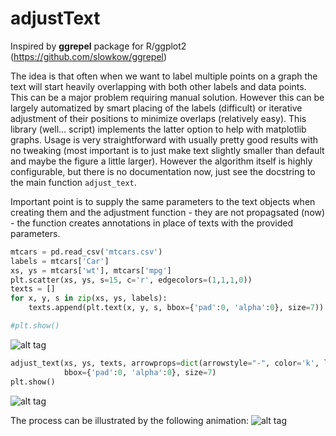 # adjustText

Inspired by **ggrepel** package for R/ggplot2 (https://github.com/slowkow/ggrepel)

The idea is that often when we want to label multiple points on a graph the text will start heavily overlapping with both other labels and data points. This can be a major problem requiring manual solution. However this can be largely automatized by smart placing of the labels (difficult) or iterative adjustment of their positions to minimize overlaps (relatively easy). This library (well... script) implements the latter option to help with matplotlib graphs. Usage is very straightforward with usually pretty good results with no tweaking (most important is to just make text slightly smaller than default and maybe the figure a little larger). However the algorithm itself is highly configurable, but there is no documentation now, just see the docstring to the main function `adjust_text`.

Important point is to supply the same parameters to the text objects when creating them and the adjustment function - they are not propagsated (now) - the function creates annotations in place of texts with the provided parameters.

```python
mtcars = pd.read_csv('mtcars.csv')
labels = mtcars['Car']
xs, ys = mtcars['wt'], mtcars['mpg']
plt.scatter(xs, ys, s=15, c='r', edgecolors=(1,1,1,0))
texts = []
for x, y, s in zip(xs, ys, labels):
    texts.append(plt.text(x, y, s, bbox={'pad':0, 'alpha':0}, size=7))

#plt.show()
```
![alt tag](https://raw.github.com/Phlya/adjustText/master/examples/mtcars_before.png)
```python
adjust_text(xs, ys, texts, arrowprops=dict(arrowstyle="-", color='k', lw=0.5),
            bbox={'pad':0, 'alpha':0}, size=7)
plt.show()
```
![alt tag](https://raw.github.com/Phlya/adjustText/master/examples/mtcars_after.png)

The process can be illustrated by the following animation:
![alt tag](https://raw.github.com/Phlya/adjustText/master/examples/animation.gif)
